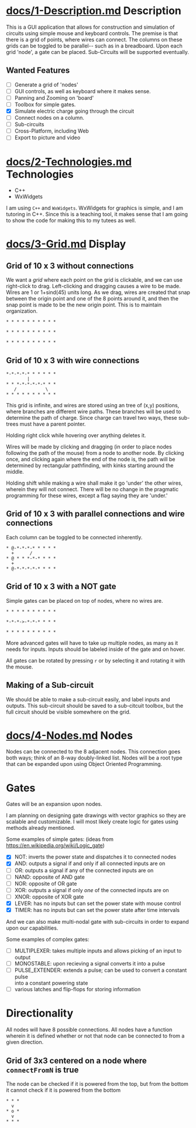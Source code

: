 [docs/1-Description.md](docs/1-Description.md)
Description
===
This is a GUI application that allows for construction and simulation of
circuits using simple mouse and keyboard controls. The premise is that there is
a grid of points, where wires can connect. The columns on these grids can be
toggled to be parallel-- such as in a breadboard. Upon each grid 'node', a gate
can be placed. Sub-Circuits will be supported eventually.

Wanted Features
---
- [ ] Generate a grid of 'nodes'
- [ ] GUI controls, as well as keyboard where it makes sense.
- [ ] Panning and Zooming on 'board'
- [ ] Toolbox for simple gates.
- [X] Simulate electric charge going through the circuit
- [ ] Connect nodes on a column.
- [ ] Sub-circuits
- [ ] Cross-Platform, including Web
- [ ] Export to picture and video

[docs/2-Technologies.md](docs/2-Technologies.md)
Technologies
===
- C++
- WxWidgets

I am using `C++` and `WxWidgets`.  WxWidgets for graphics is simple, and I am
tutoring in C++. Since this is a teaching tool, it makes sense that I am going
to show the code for making this to my tutees as well.

[docs/3-Grid.md](docs/3-Grid.md)
Display
===


Grid of 10 x 3 without connections
---
We want a *grid* where each point on the grid is clickable, and we can use
right-click to drag.  Left-clicking and dragging causes a wire to be made.
Wires are 1 or 1+sind(45) units long.  As we drag, wires are created that snap
between the origin point and one of the 8 points around it, and then the snap
point is made to be the new origin point. This is to maintain organization.
```
* * * * * * * * * *

* * * * * * * * * *

* * * * * * * * * *
```

Grid of 10 x 3 with wire connections
---
```
*-*-*-*-* * * * * *
        |
* * *-*-*-*-*-* * *
   /           \
* * * * * * * * * *
```

This grid is infinite, and wires are stored using an tree of (x,y) positions,
where branches are different wire paths. These branches will be used to
determine the path of charge. Since charge can travel two ways, these sub-trees
must have a parent pointer.

Holding right click while hovering over anything deletes it.

Wires will be made by clicking and dragging (in order to place nodes following
the path of the mouse) from a node to another node. By clicking once,
and clicking again where the end of the node is, the path will be determined by
rectangular pathfinding, with kinks starting around the middle.

Holding shift while making a wire shall make it go 'under' the other wires,
wherein they will not connect. There will be no change in the pragmatic
programming for these wires, except a flag saying they are 'under.'

Grid of 10 x 3 with parallel connections and wire connections
---
Each column can be toggled to be connected inherently.
```
* @-*-*-*-* * * * *
  +      /
* @ * * *-*-* * * *
  +
* @-*-*-*-*-* * * *
```

Grid of 10 x 3 with a NOT gate
---
Simple gates can be placed on top of nodes, where no wires are.
```
* * * * * * * * * *

*-*-*->-*-*-* * * *

* * * * * * * * * *
```

More advanced gates will have to take up multiple nodes, as many as it needs
for inputs. Inputs should be labeled inside of the gate and on hover.

All gates can be rotated by pressing `r` or by selecting it and rotating it
with the mouse.

Making of a Sub-circuit
---
We should be able to make a sub-circuit easily, and label inputs and outputs.
This sub-circuit should be saved to a sub-citcuit toolbox, but the full circuit
should be visible somewhere on the grid.

[docs/4-Nodes.md](docs/4-Nodes.md)
Nodes
===
Nodes can be connected to the 8 adjacent nodes. This connection goes both ways;
think of an 8-way doubly-linked list. Nodes will be a root type that can be
expanded upon using Object Oriented Programming.

Gates
===
Gates will be an expansion upon nodes.

I am planning on designing gate drawings with vector graphics so they are
scalable and customizable.  I will most likely create logic for gates using
methods already mentioned.

Some examples of simple gates: (ideas from <https://en.wikipedia.org/wiki/Logic_gate>)
- [X] NOT: inverts the power state and dispatches it to connected nodes
- [X] AND: outputs a signal if and only if all connected inputs are on
- [ ] OR: outputs a signal if any of the connected inputs are on
- [ ] NAND: opposite of AND gate
- [ ] NOR: opposite of OR gate
- [ ] XOR: outputs a signal if only _one_ of the connected inputs are on
- [ ] XNOR: opposite of XOR gate
- [X] LEVER: has no inputs but can set the power state with mouse control
- [X] TIMER: has no inputs but can set the power state after time intervals

And we can also make multi-nodal gate with sub-circuits in order to expand upon
our capabilities.

Some examples of complex gates:
- [ ] MULTIPLEXER: takes multiple inputs and allows picking of an input to output
- [ ] MONOSTABLE: upon recieving a signal converts it into a pulse
- [ ] PULSE_EXTENDER: extends a pulse; can be used to convert a constant pulse  
  into a constant powering state
- [ ] various latches and flip-flops for storing information

Directionality
===
All nodes will have 8 possible connections. All nodes have a function wherein
it is defined whether or not that node can be connected to from a given
direction.

Grid of 3x3 centered on a node where `connectFromN` is true
---
The node can be checked if it is powered from the top, but from the bottom it
cannot check if it is powered from the bottom
```
* * *
  v  
* o *
  v  
* * *
```

